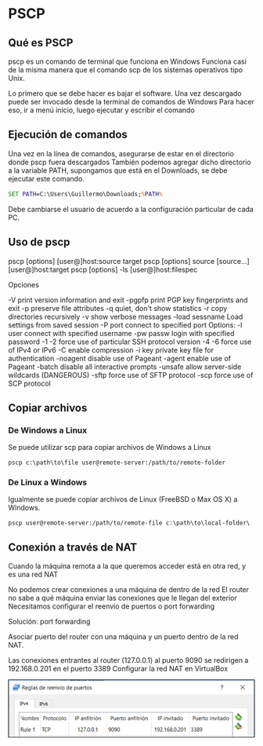 # PSCP

## Qué es PSCP

pscp es un comando de terminal que funciona en Windows
Funciona casi  de la misma manera que el comando scp de los sistemas operativos tipo Unix.

Lo primero que se debe hacer es bajar el software. Una vez descargado puede ser invocado desde la terminal de comandos de Windows Para hacer eso, ir a menú inicio, luego ejecutar y escribir  el comando

## Ejecución de comandos

Una vez en la línea de comandos, asegurarse de estar en el directorio donde pscp fuera descargados
También podemos  agregar dicho directorio a la variable PATH, supongamos que está en el Downloads, se debe ejecutar este comando.

```bat
SET PATH=C:\Users\Guillermo\Downloads;%PATH%
```

Debe cambiarse el usuario de acuerdo a la configuración particular de cada PC.

## Uso de pscp

pscp [options] [user@]host:source target
pscp [options] source [source...] [user@]host:target
pscp [options] -ls [user@]host:filespec

Opciones

-V        print version information and exit
-pgpfp    print PGP key fingerprints and exit
-p        preserve file attributes
-q        quiet, don't show statistics
-r        copy directories recursively
-v        show verbose messages
-load sessname  Load settings from saved session
-P port   connect to specified port
 Options:
 -l user   connect with specified username
 -pw passw login with specified password
 -1 -2     force use of particular SSH protocol version
 -4 -6     force use of IPv4 or IPv6
 -C        enable compression
 -i key    private key file for authentication
 -noagent  disable use of Pageant
 -agent    enable use of Pageant
 -batch    disable all interactive prompts
 -unsafe   allow server-side wildcards (DANGEROUS)
 -sftp     force use of SFTP protocol  -scp      force use of SCP protocol

## Copiar archivos

### De Windows a Linux

Se puede utilizar scp para copiar archivos de Windows a Linux

    pscp c:\path\to\file user@remote-server:/path/to/remote-folder

### De Linux a Windows

Igualmente se puede copiar archivos de Linux (FreeBSD o Max OS X) a Windows.

    pscp user@remote-server:/path/to/remote-file c:\path\to\local-folder\

## Conexión a través de NAT

Cuando la máquina remota a la que queremos acceder está en otra red, y es una red NAT

No podemos crear conexiones a una máquina de dentro de la red 
El router no sabe a qué máquina enviar las conexiones que le llegan del exterior
Necesitamos configurar el reenvío de puertos o port forwarding

Solución: port forwarding

Asociar puerto del router con una máquina y un puerto dentro de la red NAT.

Las conexiones entrantes al router (127.0.0.1) al puerto 9090  se redirigen a 192.168.0.201 en el puerto 3389
Configurar la red NAT en VirtualBox

![alt_text](nat.png "nat")
